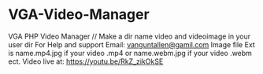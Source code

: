 # VGA-Video-Manager
VGA PHP Video Manager
// Make a dir name video and videoimage in your user dir
For Help and support Email: vanguntallen@gamil.com
Image file Ext is name.mp4.jpg if your video .mp4 or  name.webm.jpg if your video .webm ect.
Video live at: https://youtu.be/RkZ_zikOkSE
